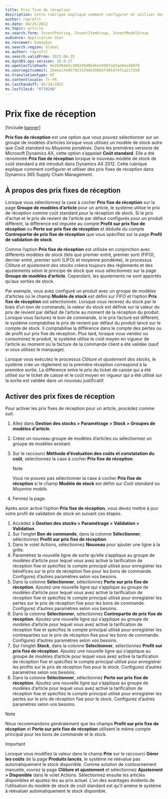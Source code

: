 ```yaml
---
title: Prix fixe de réception
description: Cette rubrique explique comment configurer et utiliser des prix fixes de réception dans Microsoft Dynamics 365 Supply Chain Management.
author: raprofit
ms.date: 04/25/2022
ms.topic: article
ms.search.form: InventPosting, InventItemGroup, InventModelGroup
audience: Application User
ms.reviewer: kamaybac
ms.search.region: Global
ms.author: raprofit
ms.search.validFrom: 2022-04-25
ms.dyn365.ops.version: 10.0.27
ms.openlocfilehash: 8e26d84ddc309249d8bd6e54987ad3ae8eed68f0
ms.sourcegitcommit: 2b4ee1fe05792332904396b5f495d74f2a217250
ms.translationtype: HT
ms.contentlocale: fr-FR
ms.lasthandoff: 05/18/2022
ms.locfileid: "8770298"
---
```

# <a name="fixed-receipt-price"></a>Prix fixe de réception

[!include [banner](../includes/banner.md)]

**Prix fixe de réception** est une option que vous pouvez sélectionner sur un groupe de modèles d’articles lorsque vous utilisez un modèle de stock autre que *Coût standard* ou *Moyenne pondérée*. Dans les premières versions de Microsoft Dynamics AX, cette option s’appelait **Coût standard**. Elle a été renommée **Prix fixe de réception** lorsque le nouveau modèle de stock de coût standard a été introduit dans Dynamics AX 2012. Cette rubrique explique comment configurer et utiliser des prix fixes de réception dans Dynamics 365 Supply Chain Management.

## <a name="about-fixed-receipt-prices"></a>À propos des prix fixes de réception

Lorsque vous sélectionnez la case à cocher **Prix fixe de réception** sur la page **Groupe de modèles d’article** pour un article, le système utilise le prix de réception comme coût standard pour la réception de stock. Si le prix d’achat et le prix de revient de l’article par défaut configurés pour un produit diffèrent, la différence est imputée au compte **Profit sur prix fixe de réception** ou **Perte sur prix fixe de réception** et déduite du compte **Contrepartie de prix fixe de réception** que vous spécifiez sur la page **Profil de validation de stock**.

Comme l’option **Prix fixe de réception** est utilisée en conjonction avec différents modèles de stock (tels que premier entré, premier sorti (FIFO), dernier entré, premier sorti (LIFO) et moyenne pondérée), le processus *Clôture et ajustement des stocks* créera toujours des règlements et des ajustements selon le principe de stock que vous sélectionnez sur la page **Groupe de modèles d’article**. Cependant, les ajustements ne sont apportés qu’aux sorties de stock.

Par exemple, vous avez configuré un produit avec un groupe de modèles d’articles où le champ **Modèle de stock** est défini sur *FIFO* et l’option **Prix fixe de réception** est sélectionnée. Lorsque vous recevez du stock par le biais d’un bon de commande, la valeur du stock est définie sur la valeur du prix de revient par défaut de l’article au moment de la réception du produit. Lorsque vous facturez le bon de commande, si le prix facturé est différent, le système comptabilise le prix de revient par défaut du produit lancé sur le compte de stock. Il comptabilise la différence dans le compte des pertes ou de profit sur prix fixe de réception. Plus tard, lorsque vous vendez ou consommez le produit, le système utilise le coût moyen en vigueur de l’article au moment où la facture de la commande client a été validée (sauf si vous utilisez le marquage).

Lorsque vous exécutez le processus *Clôture et ajustement des stocks*, le système crée un règlement où la première réception correspond à la première sortie. La différence entre le prix du ticket de caisse qui a été utilisé sur le ticket de caisse et le coût moyen en vigueur qui a été utilisé sur la sortie est validée dans un nouveau justificatif.

## <a name="enable-fixed-receipt-prices"></a>Activer des prix fixes de réception

Pour activer les prix fixes de réception pour un article, procédez comme suit.

1. Allez dans **Gestion des stocks \> Paramétrage \> Stock \> Groupes de modèles d’article**.
2. Créez un nouveau groupe de modèles d’articles ou sélectionnez un groupe de modèles existant.
3. Sur le raccourci **Méthode d’évaluation des coûts et constatation du coût**, sélectionnez la case à cocher **Prix fixe de réception**.

    > [!NOTE]
    > Vous ne pouvez pas sélectionner la case à cocher **Prix fixe de réception** si le champ **Modèle de stock** est défini sur *Coût standard* ou *Moyenne mobile*.

4. Fermez la page.

Après avoir activé l’option **Prix fixe de réception**, vous devez mettre à jour votre profil de validation de stock en suivant ces étapes.

1. Accédez à **Gestion des stocks \> Paramétrage \> Validation \> Validation**.
1. Sur l’onglet **Bon de commande**, dans la colonne **Sélectionner**, sélectionnez **Profit sur prix fixe de réception**.
1. Dans le volet Actions, sélectionnez **Nouveau** pour ajouter une ligne à la grille.
1. Paramétrez la nouvelle ligne de sorte qu’elle s’applique au groupe de modèles d’article pour lequel vous avez activé la tarification de réception fixe et spécifiez le compte principal utilisé pour enregistrer les bénéfices sur le prix de réception fixe pour les bons de commande. Configurez d’autres paramètres selon vos besoins.
1. Dans la colonne **Sélectionner**, sélectionnez **Perte sur prix fixe de réception**. Ajoutez une nouvelle ligne qui s’applique au groupe de modèles d’article pour lequel vous avez activé la tarification de réception fixe et spécifiez le compte principal utilisé pour enregistrer les pertes sur le prix de réception fixe pour les bons de commande. Configurez d’autres paramètres selon vos besoins.
1. Dans la colonne **Sélectionner**, sélectionnez **Contrepartie de prix fixe de réception**. Ajoutez une nouvelle ligne qui s’applique au groupe de modèles d’article pour lequel vous avez activé la tarification de réception fixe et spécifiez le compte principal utilisé pour enregistrer les contreparties sur le prix de réception fixe pour les bons de commande. Configurez d’autres paramètres selon vos besoins.
1. Sur l’onglet **Stock**, dans la colonne **Sélectionner**, sélectionnez **Profit sur prix fixe de réception**. Ajoutez une nouvelle ligne qui s’applique au groupe de modèles d’article pour lequel vous avez activé la tarification de réception fixe et spécifiez le compte principal utilisé pour enregistrer les profits sur le prix de réception fixe pour le stock. Configurez d’autres paramètres selon vos besoins.
1. Dans la colonne **Sélectionner**, sélectionnez **Perte sur prix fixe de réception**. Ajoutez une nouvelle ligne qui s’applique au groupe de modèles d’article pour lequel vous avez activé la tarification de réception fixe et spécifiez le compte principal utilisé pour enregistrer les pertes sur le prix de réception fixe pour le stock. Configurez d’autres paramètres selon vos besoins.

> [!NOTE]
> Nous recommandons généralement que les champs **Profit sur prix fixe de réception** et **Perte sur prix fixe de réception** utilisent le même compte principal pour les bons de commande et le stock.

> [!IMPORTANT]
> Lorsque vous modifiez la valeur dans le champ **Prix** sur le raccourci **Gérer les coûts** de la page **Produits lancés**, le système ne réévalue pas automatiquement le stock disponible. Comme solution de contournement manuelle, ouvrez la page **Clôture et ajustement** et sélectionnez **Ajustement \> Disponible** dans le volet Actions. Sélectionnez ensuite les articles disponibles et ajustez-les au prix actuel. L’un des avantages évidents de l’utilisation du modèle de stock de coût standard est qu’il amène le système à réévaluer automatiquement le stock disponible.
